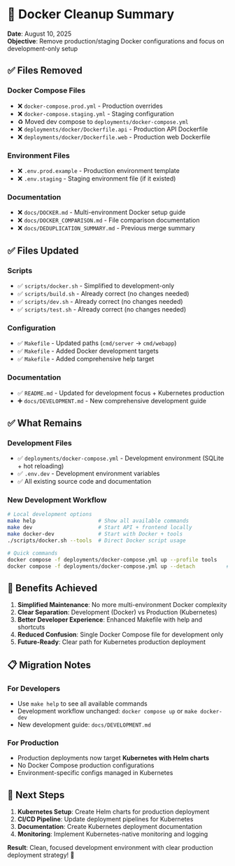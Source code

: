 # 🧹 Docker Cleanup Summary

**Date**: August 10, 2025  
**Objective**: Remove production/staging Docker configurations and focus on development-only setup

## ✅ **Files Removed**

### **Docker Compose Files**
- ❌ `docker-compose.prod.yml` - Production overrides  
- ❌ `docker-compose.staging.yml` - Staging configuration
- ♻️ Moved dev compose to `deployments/docker-compose.yml`
- ❌ `deployments/docker/Dockerfile.api` - Production API Dockerfile
- ❌ `deployments/docker/Dockerfile.web` - Production web Dockerfile  

### **Environment Files**
- ❌ `.env.prod.example` - Production environment template
- ❌ `.env.staging` - Staging environment file (if it existed)

### **Documentation**
- ❌ `docs/DOCKER.md` - Multi-environment Docker setup guide
- ❌ `docs/DOCKER_COMPARISON.md` - File comparison documentation
- ❌ `docs/DEDUPLICATION_SUMMARY.md` - Previous merge summary

## ✅ **Files Updated**

### **Scripts**
- ✅ `scripts/docker.sh` - Simplified to development-only
- ✅ `scripts/build.sh` - Already correct (no changes needed)
- ✅ `scripts/dev.sh` - Already correct (no changes needed)  
- ✅ `scripts/test.sh` - Already correct (no changes needed)

### **Configuration**
- ✅ `Makefile` - Updated paths (`cmd/server` → `cmd/webapp`)
- ✅ `Makefile` - Added Docker development targets
- ✅ `Makefile` - Added comprehensive help target

### **Documentation**
- ✅ `README.md` - Updated for development focus + Kubernetes production
- ➕ `docs/DEVELOPMENT.md` - New comprehensive development guide

## ✅ **What Remains**

### **Development Files**
- ✅ `deployments/docker-compose.yml` - Development environment (SQLite + hot reloading)
- ✅ `.env.dev` - Development environment variables
- ✅ All existing source code and documentation

### **New Development Workflow**
```bash
# Local development options
make help                    # Show all available commands
make dev                     # Start API + frontend locally
make docker-dev              # Start with Docker + tools  
./scripts/docker.sh --tools  # Direct Docker script usage

# Quick commands
docker compose -f deployments/docker-compose.yml up --profile tools    # With SQLite admin
docker compose -f deployments/docker-compose.yml up --detach          # Background development
```

## 🎯 **Benefits Achieved**

1. **Simplified Maintenance**: No more multi-environment Docker complexity
2. **Clear Separation**: Development (Docker) vs Production (Kubernetes)  
3. **Better Developer Experience**: Enhanced Makefile with help and shortcuts
4. **Reduced Confusion**: Single Docker Compose file for development only
5. **Future-Ready**: Clear path for Kubernetes production deployment

## 📋 **Migration Notes**

### **For Developers**
- Use `make help` to see all available commands
- Development workflow unchanged: `docker compose up` or `make docker-dev`
- New development guide: `docs/DEVELOPMENT.md`

### **For Production**  
- Production deployments now target **Kubernetes with Helm charts**
- No Docker Compose production configurations
- Environment-specific configs managed in Kubernetes

## 🚀 **Next Steps**

1. **Kubernetes Setup**: Create Helm charts for production deployment
2. **CI/CD Pipeline**: Update deployment pipelines for Kubernetes
3. **Documentation**: Create Kubernetes deployment documentation
4. **Monitoring**: Implement Kubernetes-native monitoring and logging

**Result**: Clean, focused development environment with clear production deployment strategy! 🎉
